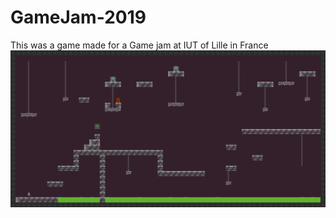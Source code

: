 # GameJam-2019
This was a game made for a Game jam at IUT of Lille in France
![Gameplay](gamejam.png)
